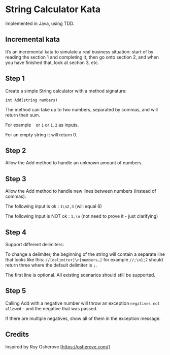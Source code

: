 # String Calculator Kata

Implemented in Java, using TDD.

## Incremental kata

It’s an incremental kata to simulate a real business situation: start of by reading the section 1 and completing it,
then go onto section 2, and when you have finished that, look at section 3, etc.

## Step 1

Create a simple String calculator with a method signature:

    int Add(string numbers)

The method can take up to two numbers, separated by commas, and will return their sum.

For example ` ` or `1` or `1,2` as inputs.

For an empty string it will return 0.

## Step 2

Allow the Add method to handle an unknown amount of numbers.

## Step 3

Allow the Add method to handle new lines between numbers (instead of commas):

The following input is ok : `1\n2,3` (will equal 6)

The following input is NOT ok : `1,\n` (not need to prove it - just clarifying)

## Step 4

Support different delimiters:

To change a delimiter, the beginning of the string will contain a separate line that looks like
this: `//[delimiter]\n[numbers…]` for example `//;\n1;2` should return three where the default delimiter is `;`.

The first line is optional. All existing scenarios should still be supported.

## Step 5

Calling Add with a negative number will throw an exception `negatives not allowed` - and the negative that was passed.

If there are multiple negatives, show all of them in the exception message.

## Credits

Inspired by Roy Osherove [https://osherove.com/]
